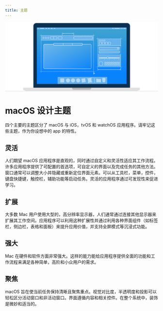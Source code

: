 ```yaml
---
title: 主题
---
```


![macOS 人机交互指南](./../../public/images/1-macOS/themes/macOSHIG_Hero.svg)
# macOS 设计主题
四个主要的主题区分了 macOS 与 iOS，tvOS 和 watchOS 应用程序。请牢记这些主题，作为你设想中的 app 的特性。

## 灵活
人们期望 macOS 应用程序是直观的，同时通过自定义和灵活性适应其工作流程。许多应用程序提供了可配置的首选项，可自定义的界面以及完成任务的其他方法。窗口通常可以调整大小并隐藏或重新定位界面元素。可以从工具栏，菜单，控件，键盘快捷键，触控栏，辅助功能等启动任务。灵活的应用程序通过可发现性来促进学习。

## 扩展
大多数 Mac 用户使用大型的，高分辨率显示器，人们通常通过连接其他显示器来扩展其工作空间。应用程序可以利用这种扩展性并通过利用各种界面组件（如标签栏，侧边栏，表格和面板）来提升应用价值，并支持全屏模式等沉浸式功能。

## 强大
Mac 在硬件和软件方面非常强大。这样的能力能给应用程序提供全面的功能和工作流程来满足各种简单，高阶和小众用户的需求。

## 聚焦
macOS 旨在使当前任务保持清晰且聚焦重点。视觉对比度，半透明度和投影可以轻松区分活动窗口和非活动窗口。界面遵循内容和相关控件。在整个系统中，装饰是微妙和适当的。